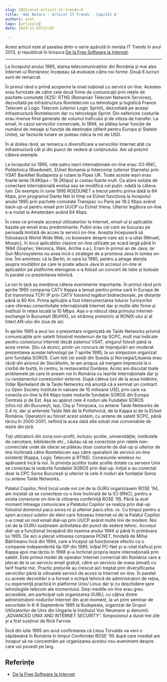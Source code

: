 ```yaml
---
slug: 2023/arot-articol-it-trends-6
title: 'Adi Rotaru - Articol IT Trends - Capitol 6'
authors: arot
tags: [articole]
date: 2023-11-03T22:07

---
```


Acest articol este al șaselea dintr-o serie apărută în revista IT Trends
în anul 2013, și republicat în broșura
[De la Free Software la Internet](https://cronica-it.github.io/archive/assets/arot/Brosura_Alex_Rotaru_A5_Tipar.pdf).

<!-- truncate -->

---

La începutul anului 1995, starea telecomunicațiilor din România și mai
ales Internet-ul Românesc începeau să evolueze către noi forme. Două 6 lucruri sunt de remarcat.

În primul rând o primă acoperire la nivel național cu servicii on-line. Acestea erau furnizate de către cele două firme de comunicații prin rețele de pachete-comutate (X25): RTNS (Romanian Telecom Network Services), dezvoltată pe infrastructura Romtelecom cu tehnologie și logistică France Telecom și Logic Telecom (ulterior Logic Sprint), dezvoltată pe aceași infrastructură Romtelecom dar cu tehnologie Sprint. Din nefericire costurile erau imense fiind generate de volumul traficului și de viteza de transfer. La email, în cazul serviciilor comerciale, în 1994, se plătea lunar funcție de numărul de mesaje și funcție de destinație (diferit pentru Europa și Statele Unite), iar facturile lunare se puteau ridica la mii de USD.

În al doilea rând, se remarca o diversificare a serviciilor Internet atât ca infrastructură cât și din punct de vedere al conținutului. Am să prezint câteva exemple.

La începutul lui 1995, cele patru ieșiri internaționale on-line erau: ICI-RNC, Politehnica (Roedunet), EUnet Romania și Intercomp (ulterior Starnets) prin VSAT BankNet Budapesta și rutare la Pipex UK. Toate aceste ieșiri erau foarte lente (9.6Kbps – 19.2Kbps) și costau foarte mult. Ca atare soluția de conectare internațională evolua sau se modifica cel puțin. odată la câteva luni. De exemplu în iunie 1995 ROEDUNET a trecut pentru prima dată la 64 Kbps, prin programul Dante Net în timp ce EUnet funcționa la începutul anului 1995 prin pachete comutate Transpac cu Paris pe 19.2 Kbps având back-up-ul pentru email prin UUCP cu EUnet Viena. Ulterior legătura on-line s-a mutat la Amsterdam având 64 Kbps.

În ceea ce privește accesul utilizatorilor la Internet, email-ul și aplicațiile bazate pe email erau predominante. Puțini erau cei care se bucurau pe perioadă limitată de acces la servicii on-line. Aceștia începuseră să folosească World Wide Web, cu browsere despre care azi s-a uitat (Minuet, Mosaic), în locul aplicațiilor clasice on-line utilizate pe scară largă până în 1994 (Gopher, Veronica, Wais, Archie s.a.). Eram în primul an de Java, iar Sun Microsystems nu avea încă o strategie de a promova Java în lumea on-line. Îmi amintesc că la Berlin, în vara lui 1995, pentru a atrage atenția asupra noutăților pe care le poate aduce Java în accesul on-line al aplicațiilor pe platforme eterogene s-a folosit un concert de tobe și butoaie în paralel cu prezentarea tehnică.

La noi în țară aș menționa câteva evenimente importante. În primul rând prin aprilie 1995 compania CATV Kappa a lansat pentru
prima oară în Europa de Est transmisia TCP/ IP prin CATV folosind legături bidirecționale, pe distanțe până la 80 Km. Prima aplicație a fost interconectarea tuturor furnizorilor care ofereau conectivitate internațională Internet dar și multe alte firme și instituții în rețea locală la 10 Mbps. Așa s-a născut idea primului internet-exchange în București (BUHIX), un strămoș preistoric al RONIX-ului și al InterLAN-ului din ziua de azi.

În aprilie 1995 a avut loc o prezentare organizată de Taide Networks privind comunicațiile prin satelit folosind modemuri de tip SCPC, mult mai indicate pentru conexiunui Internet decât sistemul VSAT, singurul folosit până la acea vreme. Știu că atunci, printr-un concurs de împrejurări am moderat prezentarea acestei tehnologii pe 7 aprilie 1995, la un simpozion organizat prin fundația SOROS. Cum toți cei sosiți din Suedia și Norvegia/Lituania erau răciți din avionul de Stockholm, le-am propus să mergem
împreună la o ciorbă de burtă, în centru, la restaurantul Dunărea. Acolo am discutat toate problemele pe care le aveam noi în România cu ieșirile internaționale dar și cu randamentul conexiunilor externe. După câteva luni de la acea întâlnire, Vidar Bjerkeland de la Taide Networks mă anunță că a semnat un contract cu Open Society Institute în valoare de 10 milioane USD, prin care va conecta on-line la
64 Kbps toate nodurile fundației SOROS din Europa Centrala și de Est. Așa au apărut cele 4 noduri ale Fundației SOROS (sfos.ro) din București, Iași, Cluj și Timișoara, cu antene Taide Networks de 2.4 m, dar și antenele
Taide Net de la Politehnică, de la Kappa și de la EUnet România. Operatorii au folosit acest sistem, cu antene de satelit SCPC, până târziu în 2000-2001, nefiind la acea dată alte soluții mai convenabile de ieșire din țară.

Toți utilizatorii din zona non-profit, inclusiv școlile, universitățile, institutele de cercetare, bibliotecile etc., căutau să se conecteze prin rețele non-comerciale unde de obicei se plăteau doar costurile de dial-up și ulterior de line închiriată către Romtelecom sau către operatorii de servicii on-line existenți (Kappa, Logic Telecom și RTNS). Conexiunile wireless nu apăruseră încă la noi. În privința școlilor toate școlile dotate cu servere Unix se conectau la nodurile fundației SOROS prin dial-up. Inițial s-au conectat doar la CPC Soros București și ulterior la cele 4 noduri ale fundației Soros cu antene Taide Networks.

Palatul Copiilor, fiind locul unde noi cei de la GURU organizasem ROSE ‘94, am insistat să se conecteze cu o linie închirată de la ICI (RNC), pentru a exista conexiune on-line la viitoarea conferință ROSE ‘95. Până la acel moment întreaga comunicare a Palatului Copiilor se realiza prin dial-up folosind domeniul paco.soros.ro și ulterior paco.sfos. ro. Cu timpul pentru a spori accesul sutelor de elevi care foloseau Internet-ul de la Palatul Copiilor s-a creat un nod email dial-up prin UUCP având multe linii de modem. Noi cei de la GURU susțineam activitatea din punct de vedere tehnic. Accesul dial-up a funcționat începând din toamna anului 1994 și până în primăvara lui 1995. De aici a plecat viitoarea companie PCNET, fondată de Mihai Bătrîneanu încă din 1994, care a început să funcționeze efectiv ca o companie independentă tip ISP din 1995. Inițial PC-Net și-a rutat traficul prin Kappa apoi mai târziu în 1998 și-a închiriat propria ieșire internațională prin satelit. Este primul model de operator Internet comercial din România care a plecat de la un serviciu email gratuit, către un serviciu de masa (email) cu tarif foarte mic. Practic prețurile au crescut aici treptat prin diversificarea serviciilor până la
viitoarele servicii de acces la Internet on-line. În parelel cu aceste dezvoltări s-a format o echipă tehnică de administratori de rețea, cu experiență practică în platforme Unix/ Linux dar și cu deschidere spre tehnologiile telecom ale momentului. Deși mediile on-line erau greu accesibile, am participat sub organizarea GURU, cu câțiva dintre administratorii nodurilor Internet din acel moment, la un prim seminar de securitate în 6-8 Septembrie 1995 la Budapesta, organizat de Grupul Utilizatorilor de Unix din Ungaria la Institutul Von Neumann și denumit: „ADVANCED UNIX AND INTERNET SECURITY”. Simpozionul a durat trei zile și a fost susținut de Rick Farrow.

Încă din iulie 1995 am avut confirmarea că Linus Torvalds va veni o săptămână în România în timpul Conferinței ROSE ‘95 după care imediat am început să ne concentrăm pe organizarea acestui nou eveniment despre care voi povesti pe larg.

## Referințe

- [De la Free Software la Internet](https://cronica-it.github.io/archive/assets/arot/Brosura_Alex_Rotaru_A5_Tipar.pdf)
